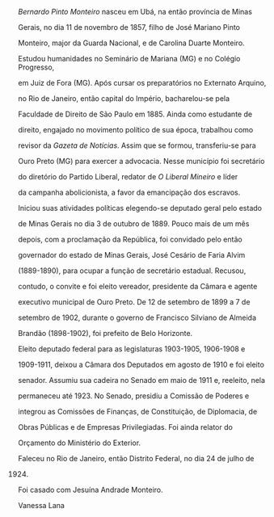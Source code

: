 

*Bernardo Pinto Monteiro* nasceu em Ubá, na então província de Minas

Gerais, no dia 11 de novembro de 1857, filho de José Mariano Pinto

Monteiro, major da Guarda Nacional, e de Carolina Duarte Monteiro.



Estudou humanidades no Seminário de Mariana (MG) e no Colégio Progresso,

em Juiz de Fora (MG). Após cursar os preparatórios no Externato Arquino,

no Rio de Janeiro, então capital do Império, bacharelou-se pela

Faculdade de Direito de São Paulo em 1885. Ainda como estudante de

direito, engajado no movimento político de sua época, trabalhou como

revisor da *Gazeta de Notícias*. Assim que se formou, transferiu-se para

Ouro Preto (MG) para exercer a advocacia. Nesse município foi secretário

do diretório do Partido Liberal, redator de *O Liberal Mineiro* e líder

da campanha abolicionista, a favor da emancipação dos escravos.



Iniciou suas atividades políticas elegendo-se deputado geral pelo estado

de Minas Gerais no dia 3 de outubro de 1889. Pouco mais de um mês

depois, com a proclamação da República, foi convidado pelo então

governador do estado de Minas Gerais, José Cesário de Faria Alvim

(1889-1890), para ocupar a função de secretário estadual. Recusou,

contudo, o convite e foi eleito vereador, presidente da Câmara e agente

executivo municipal de Ouro Preto. De 12 de setembro de 1899 a 7 de

setembro de 1902, durante o governo de Francisco Silviano de Almeida

Brandão (1898-1902), foi prefeito de Belo Horizonte.



Eleito deputado federal para as legislaturas 1903-1905, 1906-1908 e

1909-1911, deixou a Câmara dos Deputados em agosto de 1910 e foi eleito

senador. Assumiu sua cadeira no Senado em maio de 1911 e, reeleito, nela

permaneceu até 1923. No Senado, presidiu a Comissão de Poderes e

integrou as Comissões de Finanças, de Constituição, de Diplomacia, de

Obras Públicas e de Empresas Privilegiadas. Foi ainda relator do

Orçamento do Ministério do Exterior.



Faleceu no Rio de Janeiro, então Distrito Federal, no dia 24 de julho de

1924.



Foi casado com Jesuína Andrade Monteiro.



Vanessa Lana




